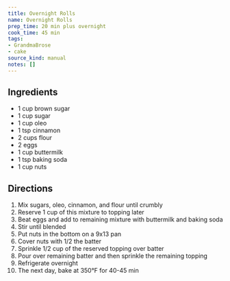 ```yaml
---
title: Overnight Rolls
name: Overnight Rolls
prep_time: 20 min plus overnight
cook_time: 45 min
tags:
- GrandmaBrose
- cake
source_kind: manual
notes: []
---
```


## Ingredients
- 1 cup brown sugar
- 1 cup sugar
- 1 cup oleo
- 1 tsp cinnamon
- 2 cups flour
- 2 eggs
- 1 cup buttermilk
- 1 tsp baking soda
- 1 cup nuts


## Directions
1. Mix sugars, oleo, cinnamon, and flour until crumbly
2. Reserve 1 cup of this mixture to topping later
3. Beat eggs and add to remaining mixture with buttermilk and baking soda
4. Stir until blended
5. Put nuts in the bottom on a 9x13 pan
6. Cover nuts with 1/2 the batter
7. Sprinkle 1/2 cup of the reserved topping over batter
8. Pour over remaining batter and then sprinkle the remaining topping
9. Refrigerate overnight
10. The next day, bake at 350°F for 40-45 min

